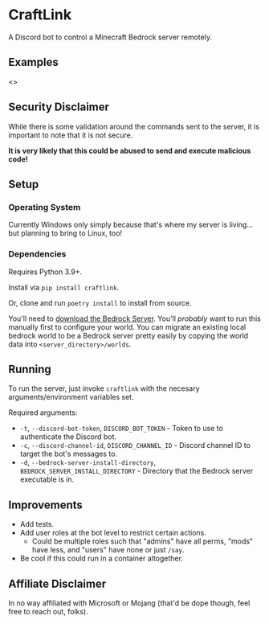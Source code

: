 # CraftLink

A Discord bot to control a Minecraft Bedrock server remotely.

## Examples

<>

## Security Disclaimer

While there is some validation around the commands sent to the server, it is important to note that
it is not secure. 

**It is very likely that this could be abused to send and execute malicious code!**

## Setup

### Operating System

Currently Windows only simply because that's where my server is living... but planning to bring to Linux, too!

### Dependencies

Requires Python 3.9+.

Install via `pip install craftlink`.

Or, clone and run `poetry install` to install from source.

You'll need to [download the Bedrock Server](https://www.minecraft.net/en-us/download/server/bedrock).
You'll *probably* want to run this manually first to configure your world. You can migrate an
existing local bedrock world to be a Bedrock server pretty easily by copying the world data into
`<server_directory>/worlds`.

## Running

To run the server, just invoke `craftlink` with the necesary arguments/environment variables set.

Required arguments:

- `-t`, `--discord-bot-token`, `DISCORD_BOT_TOKEN` - Token to use to authenticate the Discord bot.
- `-c`, `--discord-channel-id`, `DISCORD_CHANNEL_ID` - Discord channel ID to target the bot's messages to.
- `-d`, `--bedrock-server-install-directory`, `BEDROCK_SERVER_INSTALL_DIRECTORY` - Directory that the Bedrock server executable is in.

## Improvements

- Add tests.
- Add user roles at the bot level to restrict certain actions.
  - Could be multiple roles such that "admins" have all perms, "mods" have less, and "users" have none or just `/say`.
- Be cool if this could run in a container altogether.

## Affiliate Disclaimer

In no way affiliated with Microsoft or Mojang (that'd be dope though, feel free to reach out, folks).
